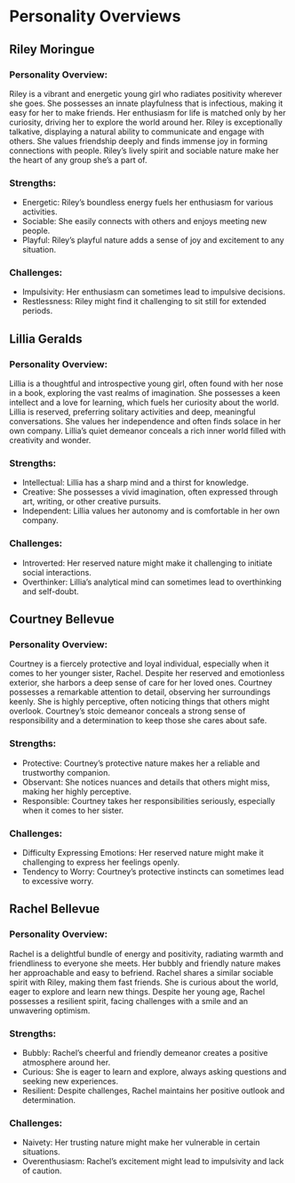# Personality Overviews
## Riley Moringue
### Personality Overview:
Riley is a vibrant and energetic young girl who radiates positivity wherever she goes. She possesses an innate playfulness that is infectious, making it easy for her to make friends. Her enthusiasm for life is matched only by her curiosity, driving her to explore the world around her. Riley is exceptionally talkative, displaying a natural ability to communicate and engage with others. She values friendship deeply and finds immense joy in forming connections with people. Riley’s lively spirit and sociable nature make her the heart of any group she’s a part of.
### Strengths:
- Energetic: Riley’s boundless energy fuels her enthusiasm for various activities.
- Sociable: She easily connects with others and enjoys meeting new people.
- Playful: Riley’s playful nature adds a sense of joy and excitement to any situation.
### Challenges:
- Impulsivity: Her enthusiasm can sometimes lead to impulsive decisions.
- Restlessness: Riley might find it challenging to sit still for extended periods.
## Lillia Geralds
### Personality Overview:
Lillia is a thoughtful and introspective young girl, often found with her nose in a book, exploring the vast realms of imagination. She possesses a keen intellect and a love for learning, which fuels her curiosity about the world. Lillia is reserved, preferring solitary activities and deep, meaningful conversations. She values her independence and often finds solace in her own company. Lillia’s quiet demeanor conceals a rich inner world filled with creativity and wonder.
### Strengths:
- Intellectual: Lillia has a sharp mind and a thirst for knowledge.
- Creative: She possesses a vivid imagination, often expressed through art, writing, or other creative pursuits.
- Independent: Lillia values her autonomy and is comfortable in her own company.
### Challenges:
- Introverted: Her reserved nature might make it challenging to initiate social interactions.
- Overthinker: Lillia’s analytical mind can sometimes lead to overthinking and self-doubt.
## Courtney Bellevue
### Personality Overview:
Courtney is a fiercely protective and loyal individual, especially when it comes to her younger sister, Rachel. Despite her reserved and emotionless exterior, she harbors a deep sense of care for her loved ones. Courtney possesses a remarkable attention to detail, observing her surroundings keenly. She is highly perceptive, often noticing things that others might overlook. Courtney’s stoic demeanor conceals a strong sense of responsibility and a determination to keep those she cares about safe.
### Strengths:
- Protective: Courtney’s protective nature makes her a reliable and trustworthy companion.
- Observant: She notices nuances and details that others might miss, making her highly perceptive.
- Responsible: Courtney takes her responsibilities seriously, especially when it comes to her sister.
### Challenges:
- Difficulty Expressing Emotions: Her reserved nature might make it challenging to express her feelings openly.
- Tendency to Worry: Courtney’s protective instincts can sometimes lead to excessive worry.
## Rachel Bellevue
### Personality Overview:
Rachel is a delightful bundle of energy and positivity, radiating warmth and friendliness to everyone she meets. Her bubbly and friendly nature makes her approachable and easy to befriend. Rachel shares a similar sociable spirit with Riley, making them fast friends. She is curious about the world, eager to explore and learn new things. Despite her young age, Rachel possesses a resilient spirit, facing challenges with a smile and an unwavering optimism.
### Strengths:
- Bubbly: Rachel’s cheerful and friendly demeanor creates a positive atmosphere around her.
- Curious: She is eager to learn and explore, always asking questions and seeking new experiences.
- Resilient: Despite challenges, Rachel maintains her positive outlook and determination.
### Challenges:
- Naivety: Her trusting nature might make her vulnerable in certain situations.
- Overenthusiasm: Rachel’s excitement might lead to impulsivity and lack of caution.
